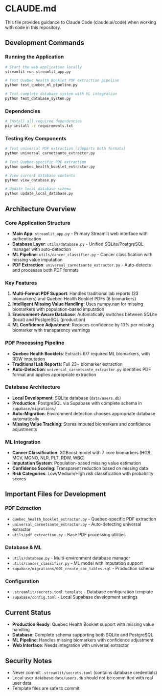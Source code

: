 # CLAUDE.md

This file provides guidance to Claude Code (claude.ai/code) when working with code in this repository.

## Development Commands

### Running the Application
```bash
# Start the web application locally
streamlit run streamlit_app.py

# Test Quebec Health Booklet PDF extraction pipeline
python test_quebec_ml_pipeline.py

# Test complete database system with ML integration
python test_database_system.py
```

### Dependencies
```bash
# Install all required dependencies
pip install -r requirements.txt
```

### Testing Key Components
```bash
# Test universal PDF extraction (supports both formats)
python universal_carnetsante_extractor.py

# Test Quebec-specific PDF extraction
python quebec_health_booklet_extractor.py

# View current database contents
python view_database.py

# Update local database schema
python update_local_database.py
```

## Architecture Overview

### Core Application Structure
- **Main App**: `streamlit_app.py` - Primary Streamlit web interface with authentication
- **Database Layer**: `utils/database.py` - Unified SQLite/PostgreSQL manager with auto-detection
- **ML Pipeline**: `utils/cancer_classifier.py` - Cancer classification with missing value imputation
- **PDF Extraction**: `universal_carnetsante_extractor.py` - Auto-detects and processes both PDF formats

### Key Features
1. **Multi-Format PDF Support**: Handles traditional lab reports (23 biomarkers) and Quebec Health Booklet PDFs (8 biomarkers)
2. **Intelligent Missing Value Handling**: Uses numpy.nan for missing biomarkers with population-based imputation
3. **Environment-Aware Database**: Automatically switches between SQLite (local) and PostgreSQL (production)
4. **ML Confidence Adjustment**: Reduces confidence by 10% per missing biomarker with transparency warnings

### PDF Processing Pipeline
- **Quebec Health Booklets**: Extracts 6/7 required ML biomarkers, with RDW imputation
- **Traditional Lab Reports**: Full 23+ biomarker extraction
- **Auto-Detection**: `universal_carnetsante_extractor.py` identifies PDF format and applies appropriate extraction

### Database Architecture
- **Local Development**: SQLite database (`data/users.db`)
- **Production**: PostgreSQL via Supabase with complete schema in `supabase/migrations/`
- **Auto-Migration**: Environment detection chooses appropriate database automatically
- **Missing Value Tracking**: Stores imputed biomarkers and confidence adjustments

### ML Integration
- **Cancer Classification**: XGBoost model with 7 core biomarkers (HGB, MCV, MONO, NLR, PLT, RDW, WBC)
- **Imputation System**: Population-based missing value estimation
- **Confidence Scoring**: Transparent reduction based on missing data
- **Risk Categories**: Low/Medium/High risk classification with probability scores

## Important Files for Development

### PDF Extraction
- `quebec_health_booklet_extractor.py` - Quebec-specific PDF extraction
- `universal_carnetsante_extractor.py` - Auto-detecting universal extractor
- `utils/pdf_extraction.py` - Base PDF processing utilities

### Database & ML
- `utils/database.py` - Multi-environment database manager
- `utils/cancer_classifier.py` - ML model with imputation support
- `supabase/migrations/001_create_cbc_tables.sql` - Production schema

### Configuration
- `.streamlit/secrets.toml.template` - Database configuration template
- `supabase/config.toml` - Local Supabase development settings

## Current Status
- **Production Ready**: Quebec Health Booklet support with missing value handling
- **Database**: Complete schema supporting both SQLite and PostgreSQL
- **ML Pipeline**: Handles missing biomarkers with confidence adjustment
- **Web Interface**: Needs integration with universal extractor

## Security Notes
- Never commit `.streamlit/secrets.toml` (contains database credentials)
- Local user database `data/users.db` should not be committed with real user data
- Template files are safe to commit